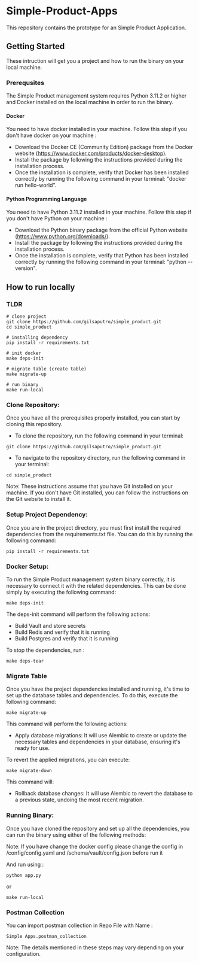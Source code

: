 # Simple-Product-Apps
This repository contains the prototype for an Simple Product Application.

## Getting Started
These intruction will get you a project and how to run the binary on your local machine.

### Prerequsites
The Simple Product management system requires Python 3.11.2 or higher and Docker installed on the local machine in order to run the binary.

#### Docker
You need to have docker installed in your machine.
Follow this step if you don't have docker on your machine :
- Download the Docker CE (Community Edition) package from the Docker website (https://www.docker.com/products/docker-desktop).
- Install the package by following the instructions provided during the installation process.
- Once the installation is complete, verify that Docker has been installed correctly by running the following command in your terminal: "docker run hello-world".

#### Python Programming Language
You need to have Python 3.11.2 installed in your machine.
Follow this step if you don't have Python on your machine :
- Download the Python binary package from the official Python website (https://www.python.org/downloads/).
- Install the package by following the instructions provided during the installation process.
- Once the installation is complete, verify that Python has been installed correctly by running the following command in your terminal: "python --version".

## How to run locally

### TLDR
```
# clone project
git clone https://github.com/gilsaputro/simple_product.git
cd simple_product

# installing dependency
pip install -r requirements.txt

# init docker
make deps-init

# migrate table (create table)
make migrate-up

# run binary
make run-local
```

### Clone Repository:
Once you have all the prerequisites properly installed, you can start by cloning this repository.
- To clone the repository, run the following command in your terminal:
```
git clone https://github.com/gilsaputro/simple_product.git
```
- To navigate to the repository directory, run the following command in your terminal:
```
cd simple_product
```
Note: These instructions assume that you have Git installed on your machine. If you don't have Git installed, you can follow the instructions on the Git website to install it.

### Setup Project Dependency:
Once you are in the project directory, you must first install the required dependencies from the requirements.txt file. You can do this by running the following command:

```
pip install -r requirements.txt
```

### Docker Setup:
To run the Simple Product management system binary correctly, it is necessary to connect it with the related dependencies. This can be done simply by executing the following command: 

```azure
make deps-init
```

The deps-init command will perform the following actions:
- Build Vault and store secrets
- Build Redis and verify that it is running
- Build Postgres and verify that it is running

To stop the dependencies, run :
```azure
make deps-tear
```

### Migrate Table
Once you have the project dependencies installed and running, it's time to set up the database tables and dependencies. To do this, execute the following command:

```azure
make migrate-up
```

This command will perform the following actions:
- Apply database migrations: It will use Alembic to create or update the necessary tables and dependencies in your database, ensuring it's ready for use.


To revert the applied migrations, you can execute:
```azure
make migrate-down
```
This command will:
- Rollback database changes: It will use Alembic to revert the database to a previous state, undoing the most recent migration.


### Running Binary:
Once you have cloned the repository and set up all the dependencies, you can run the binary using either of the following methods:

Note: If you have change the docker config please change the config in /config/config.yaml and /schema/vault/config.json before run it

And run using :

```
python app.py
```

or 

```
make run-local
```


### Postman Collection
You can import postman collection in Repo File with Name : 
```
Simple Apps.postman_collection
```

Note: The details mentioned in these steps may vary depending on your configuration.